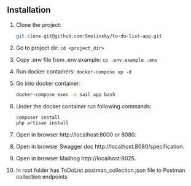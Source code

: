 ## Installation
1. Clone the project:
    ```bash 
    git clone git@github.com:Smolinsky/to-do-list-app.git
    ```
2. Go to project dir: ``cd <project_dir>``

3. Copy .env file from .env.example: ``cp .env.example .env``
4. Run docker containers: ``docker-compose up -d``
5. Go into docker container:
    ```bash 
    docker-compose exec -u sail app bash
    ```
6. Under the docker container run following commands:
    ```bash
    composer install
    php artisan install
    ```
7. Open in browser http://localhost:8000 or 8080.
8. Open in browser Swagger doc http://localhost:8080/specification.
9. Open in browser Mailhog http://localhost:8025.
10. In root folder has ToDoList.postman_collection.json file to Postman collection endpoints
   
